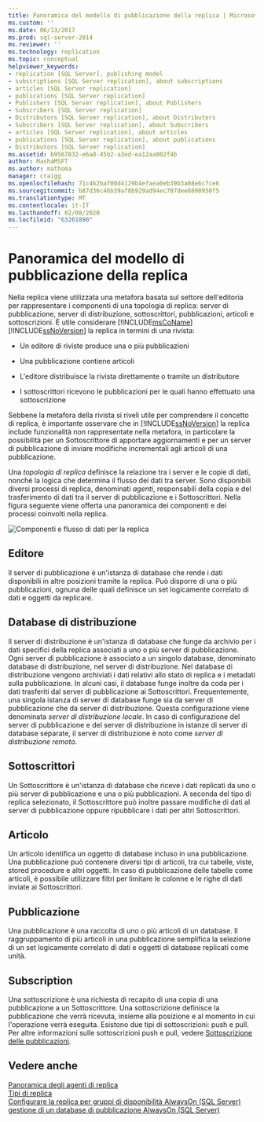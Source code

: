```yaml
---
title: Panoramica del modello di pubblicazione della replica | Microsoft Docs
ms.custom: ''
ms.date: 06/13/2017
ms.prod: sql-server-2014
ms.reviewer: ''
ms.technology: replication
ms.topic: conceptual
helpviewer_keywords:
- replication [SQL Server], publishing model
- subscriptions [SQL Server replication], about subscriptions
- articles [SQL Server replication]
- publications [SQL Server replication]
- Publishers [SQL Server replication], about Publishers
- Subscribers [SQL Server replication]
- Distributors [SQL Server replication], about Distributors
- Subscribers [SQL Server replication], about Subscribers
- articles [SQL Server replication], about articles
- publications [SQL Server replication], about publications
- Distributors [SQL Server replication]
ms.assetid: b9567832-e6a8-45b2-a3ed-ea12aa002f4b
author: MashaMSFT
ms.author: mathoma
manager: craigg
ms.openlocfilehash: 71c462baf00d4129b4efaea0eb39b3a08e6c7ce6
ms.sourcegitcommit: b87d36c46b39af8b929ad94ec707dee8800950f5
ms.translationtype: MT
ms.contentlocale: it-IT
ms.lasthandoff: 02/08/2020
ms.locfileid: "63261890"
---
```

# <a name="replication-publishing-model-overview"></a>Panoramica del modello di pubblicazione della replica
  Nella replica viene utilizzata una metafora basata sul settore dell'editoria per rappresentare i componenti di una topologia di replica: server di pubblicazione, server di distribuzione, sottoscrittori, pubblicazioni, articoli e sottoscrizioni. È utile considerare [!INCLUDE[msCoName](../../../includes/msconame-md.md)] [!INCLUDE[ssNoVersion](../../../includes/ssnoversion-md.md)] la replica in termini di una rivista:  
  
-   Un editore di riviste produce una o più pubblicazioni  
  
-   Una pubblicazione contiene articoli  
  
-   L'editore distribuisce la rivista direttamente o tramite un distributore  
  
-   I sottoscrittori ricevono le pubblicazioni per le quali hanno effettuato una sottoscrizione  
  
 Sebbene la metafora della rivista si riveli utile per comprendere il concetto di replica, è importante osservare che in [!INCLUDE[ssNoVersion](../../../includes/ssnoversion-md.md)] la replica include funzionalità non rappresentate nella metafora, in particolare la possibilità per un Sottoscrittore di apportare aggiornamenti e per un server di pubblicazione di inviare modifiche incrementali agli articoli di una pubblicazione.  
  
 Una *topologia di replica* definisce la relazione tra i server e le copie di dati, nonché la logica che determina il flusso dei dati tra server. Sono disponibili diversi processi di replica, denominati *agenti*, responsabili della copia e del trasferimento di dati tra il server di pubblicazione e i Sottoscrittori. Nella figura seguente viene offerta una panoramica dei componenti e dei processi coinvolti nella replica.  
  
 ![Componenti e flusso di dati per la replica](../media/replintro1.gif "Componenti e flusso di dati per la replica")  
  
## <a name="publisher"></a>Editore  
 Il server di pubblicazione è un'istanza di database che rende i dati disponibili in altre posizioni tramite la replica. Può disporre di una o più pubblicazioni, ognuna delle quali definisce un set logicamente correlato di dati e oggetti da replicare.  
  
## <a name="distributor"></a>Database di distribuzione  
 Il server di distribuzione è un'istanza di database che funge da archivio per i dati specifici della replica associati a uno o più server di pubblicazione. Ogni server di pubblicazione è associato a un singolo database, denominato database di distribuzione, nel server di distribuzione. Nel database di distribuzione vengono archiviati i dati relativi allo stato di replica e i metadati sulla pubblicazione. In alcuni casi, il database funge inoltre da coda per i dati trasferiti dal server di pubblicazione ai Sottoscrittori. Frequentemente, una singola istanza di server di database funge sia da server di pubblicazione che da server di distribuzione. Questa configurazione viene denominata *server di distribuzione locale*. In caso di configurazione del server di pubblicazione e del server di distribuzione in istanze di server di database separate, il server di distribuzione è noto come *server di distribuzione remoto*.  
  
## <a name="subscribers"></a>Sottoscrittori  
 Un Sottoscrittore è un'istanza di database che riceve i dati replicati da uno o più server di pubblicazione e una o più pubblicazioni. A seconda del tipo di replica selezionato, il Sottoscrittore può inoltre passare modifiche di dati al server di pubblicazione oppure ripubblicare i dati per altri Sottoscrittori.  
  
## <a name="article"></a>Articolo  
 Un articolo identifica un oggetto di database incluso in una pubblicazione. Una pubblicazione può contenere diversi tipi di articoli, tra cui tabelle, viste, stored procedure e altri oggetti. In caso di pubblicazione delle tabelle come articoli, è possibile utilizzare filtri per limitare le colonne e le righe di dati inviate ai Sottoscrittori.  
  
## <a name="publication"></a>Pubblicazione  
 Una pubblicazione è una raccolta di uno o più articoli di un database. Il raggruppamento di più articoli in una pubblicazione semplifica la selezione di un set logicamente correlato di dati e oggetti di database replicati come unità.  
  
## <a name="subscription"></a>Subscription  
 Una sottoscrizione è una richiesta di recapito di una copia di una pubblicazione a un Sottoscrittore. Una sottoscrizione definisce la pubblicazione che verrà ricevuta, insieme alla posizione e al momento in cui l'operazione verrà eseguita. Esistono due tipi di sottoscrizioni: push e pull. Per altre informazioni sulle sottoscrizioni push e pull, vedere [Sottoscrizione delle pubblicazioni](../subscribe-to-publications.md).  
  
## <a name="see-also"></a>Vedere anche  
 [Panoramica degli agenti di replica](../agents/replication-agents-overview.md)   
 [Tipi di replica](../types-of-replication.md)   
 [Configurare la replica per gruppi di disponibilità AlwaysOn (SQL Server)](../../../database-engine/availability-groups/windows/always-on-availability-groups-sql-server.md) [gestione di un database di pubblicazione AlwaysOn &#40;SQL Server&#41;](../../../database-engine/availability-groups/windows/maintaining-an-always-on-publication-database-sql-server.md)  
  
  
